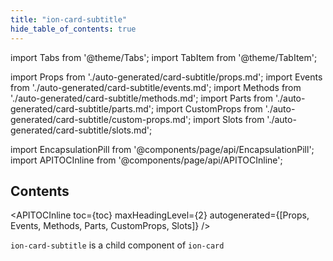 ```yaml
---
title: "ion-card-subtitle"
hide_table_of_contents: true
---
```

import Tabs from '@theme/Tabs';
import TabItem from '@theme/TabItem';

import Props from './auto-generated/card-subtitle/props.md';
import Events from './auto-generated/card-subtitle/events.md';
import Methods from './auto-generated/card-subtitle/methods.md';
import Parts from './auto-generated/card-subtitle/parts.md';
import CustomProps from './auto-generated/card-subtitle/custom-props.md';
import Slots from './auto-generated/card-subtitle/slots.md';



import EncapsulationPill from '@components/page/api/EncapsulationPill';
import APITOCInline from '@components/page/api/APITOCInline';

<EncapsulationPill type="shadow" />

<h2 className="table-of-contents__title">Contents</h2>

<APITOCInline
  toc={toc}
  maxHeadingLevel={2}
  autogenerated={[Props, Events, Methods, Parts, CustomProps, Slots]}
/>



`ion-card-subtitle` is a child component of `ion-card`



<Props />
<Events />
<Methods />
<Parts />
<CustomProps />
<Slots />